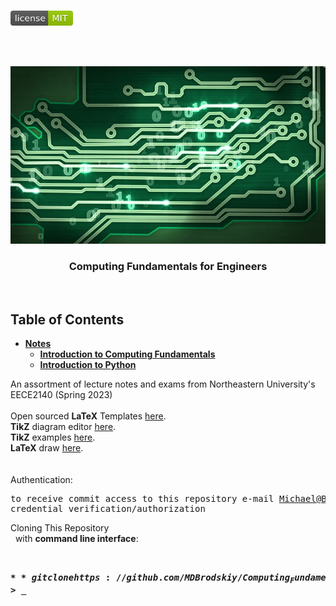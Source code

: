 <!-- PROJECT LOGO -->
<br />
<p align="left">
  <a href="https://github.com/MDBrodskiy/Computing_Fundamentals/tree/master/LICENSE">
    <img src="images/LicenseImage.svg" alt="license" width="100" height="24"></a>
</p>
<br/>
<br/>

<!-- BACKGROUND & TITLE -->
<p align="center">
  <a href="https://github.com/MDBrodskiy/Computing_Fundamentals">
    <img src="images/background.png" alt="background">
  </a>
  <h3 align="center">Computing Fundamentals for Engineers</h3>
<br />
</p>

<!-- TABLE OF CONTENTS -->
## Table of Contents

* [**Notes**](https://github.com/MDBrodskiy/Computing_Fundamentals/tree/master/Notes/)
    * [**Introduction to Computing Fundamentals**](https://github.com/MDBrodskiy/Computing_Fundamentals/tree/master/Notes/Section1.pdf)
    * [**Introduction to Python**](https://github.com/MDBrodskiy/Computing_Fundamentals/tree/master/Notes/Section2.pdf)

<!--
  * [**Chapter 1**](#Notes/Chapter\ 1)
* [**Exams**](#Exams)
* [**Projects**](#Projects)
-->


An assortment of lecture notes and exams from Northeastern University's EECE2140 (Spring 2023)
<br/> <br/> 
Open sourced **LaTeX** Templates [here](https://www.latextemplates.com/).
<br/>
**TikZ** diagram editor [here](https://www.mathcha.io/editor).
<br/>
**TikZ** examples [here](https://www.texample.net/tikz/example).
<br/>
**LaTeX** draw [here](https://www.latexdraw.com/).
<br/> <br/> <br/>
Authentication:   
    <pre>to receive commit access to this repository e-mail Michael@Brodskiy.com for credential verification/authorization</pre>

Cloning This Repository
</br>&nbsp;&nbsp;with **command line interface**:
    <pre>    
    **$** git clone https://github.com/MDBrodskiy/Computing_Fundamentals.git    
    **$** **>**  **_**
    </pre>
